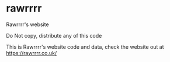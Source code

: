 # rawrrrr
Rawrrrr's website

Do Not copy, distribute any of this code

This is Rawrrrr's website code and data, check the website out at https://rawrrrr.co.uk/
